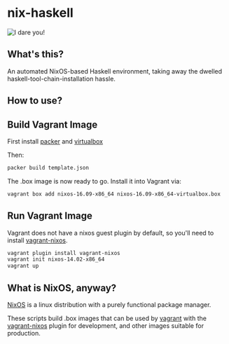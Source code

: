 # nix-haskell

![I dare you!](https://i.imgflip.com/1jvzp1.jpg)

What's this?
-----------
An automated NixOS-based Haskell environment, taking away the dwelled haskell-tool-chain-installation hassle.

How to use?
-----------

Build Vagrant Image
-------------------

First install [packer](http://packer.io) and [virtualbox](https://www.virtualbox.org/)

Then:

```bash
packer build template.json
```

The .box image is now ready to go. Install it into Vagrant via:

```bash
vagrant box add nixos-16.09-x86_64 nixos-16.09-x86_64-virtualbox.box
```

Run Vagrant Image
----------------

Vagrant does not have a nixos guest plugin by default, so you'll need to install [vagrant-nixos](http://github.com/oxdi/vagrant-nixos).

```bash
vagrant plugin install vagrant-nixos
vagrant init nixos-14.02-x86_64
vagrant up
```

What is NixOS, anyway?
----------------------

[NixOS](http://nixos.org) is a linux distribution with a purely functional package manager.

These scripts build .box images that can be used by [vagrant](http://vagrantup.com) with the [vagrant-nixos](http://github.com/oxdi/vagrant-nixos) plugin for development, and other images suitable for production.
